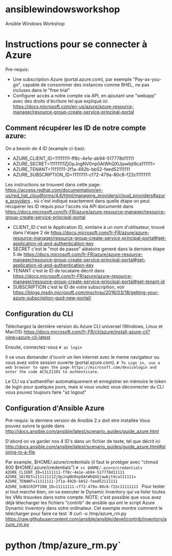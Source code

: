 # ansiblewindowsworkshop
Ansible Windows Workshop 

# Instructions pour se connecter à Azure 
Pre-requis: 
- Une subscription Azure (portal.azure.com), par exemple "Pay-as-you-go", capable de consommer des instances comme RHEL, ne pas incluses dans le "free trial"
- Configurer accès a notre compte via API, en ajoutant une "webapp" avec des droits d'écriture tel que expliqué ici https://docs.microsoft.com/en-us/azure/azure-resource-manager/resource-group-create-service-principal-portal

## Comment récupérer les ID de notre compte azure:
On a besoin de 4 ID (example ci-bas):
- AZURE_CLIENT_ID=11111111-ff8c-4e1e-ab94-517778d11111
- AZURE_SECRET=11111111ZjOpJngNV0np0AtWhQXUjawbjt9ca111111=
- AZURE_TENANT=11111111-2f1a-492b-bb52-feed52111111
- AZURE_SUBSCRIPTION_ID=11111111-cf72-479a-80c8-f22c11111111

Les instructions se trouvent dans cette page: https://access.redhat.com/documentation/en-us/red_hat_cloudforms/4.6/html/managing_providers/cloud_providers#azure_providers , où c'est indiqué exactement dans quelle étape on peut récupérer les ID réquis pour l'accès via API documenté dans https://docs.microsoft.com/fr-FR/azure/azure-resource-manager/resource-group-create-service-principal-portal
- CLIENT_ID c'est le Application ID, similaire à un nom d'utilisateur, trouvé dans l'étape 2 de https://docs.microsoft.com/fr-FR/azure/azure-resource-manager/resource-group-create-service-principal-portal#get-application-id-and-authentication-key
- SECRET c'est le "mot de passe" aléatoire generé dans la derniere étape 5 de https://docs.microsoft.com/fr-FR/azure/azure-resource-manager/resource-group-create-service-principal-portal#get-application-id-and-authentication-key
- TENANT c'est le ID de locataire décrit dans https://docs.microsoft.com/fr-FR/azure/azure-resource-manager/resource-group-create-service-principal-portal#get-tenant-id
- SUBSCRIPTION c'est le ID de votre subscription, voir https://blogs.msdn.microsoft.com/mschray/2016/03/18/getting-your-azure-subscription-guid-new-portal/

## Configuration du CLI
Téléchargez la dernière version du Azure CLI universel (Windows, Linux et MacOS)
https://docs.microsoft.com/fr-FR/cli/azure/install-azure-cli?view=azure-cli-latest

Ensuite, connectez-vous 
`# az login`

Il va vous demander d'ouvrir un lien internet avec le meme navigateur ou vous avez votre session ouverte (portal.azure.com). 
`# To sign in, use a web browser to open the page https://microsoft.com/devicelogin and enter the code AC5LZ11DS to authenticate.`

Le CLI va s'authentifier automatiquement et enregistrer en mémoire le token de login pour quelques jours, mais si vous voulez vous déconnecter du CLI vous pouvez toujours faire "az logout"

## Configuration d'Ansible Azure
Pré-requis: la derniere version de Ansible 2.x doit etre installée
Vous pouvez suivre la guide dans http://docs.ansible.com/ansible/latest/scenario_guides/guide_azure.html

D'abord on va garder nos 4 ID's dans un fichier de texte, tel que décrit ici http://docs.ansible.com/ansible/latest/scenario_guides/guide_azure.html#storing-in-a-file

Par example,  $HOME/.azure/credentials (il faut le protéger avec "chmod 600  $HOME/.azure/credentials")
`# vi $HOME/.azure/credentials
AZURE_CLIENT_ID=11111111-ff8c-4e1e-ab94-517778d11111
AZURE_SECRET=11111111ZjOpJngNV0np0AtWhQXUjawbjt9ca111111=
AZURE_TENANT=11111111-2f1a-492b-bb52-feed52111111
AZURE_SUBSCRIPTION_ID=11111111-cf72-479a-80c8-f22c11111111
`
Pour tester si tout marche bien, on va executer le Dynamic Inventory qui va lister toutes les VMs trouvées dans notre compte. NOTE: c'est possible que vous avez déjà télecharger les fichiers "contrib" de ansible qui ont le script Azure Dynamic Inventory dans votre ordinateur. Cet exemple montre comment le télécharger pour faire ce test
`# curl -o /tmp/azure_rm.py https://raw.githubusercontent.com/ansible/ansible/devel/contrib/inventory/azure_rm.py
# python /tmp/azure_rm.py`
